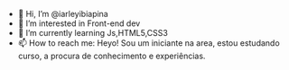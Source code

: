 - 👋 Hi, I’m @iarleyibiapina
- 👀 I’m interested in Front-end dev
- 🌱 I’m currently learning Js,HTML5,CSS3
- 📫 How to reach me: Heyo! Sou um iniciante na area, estou estudando curso, a procura de conhecimento e experiências.

